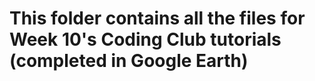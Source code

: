 # This folder contains all the files for Week 10's Coding Club tutorials (completed in Google Earth)
